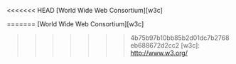 <<<<<<< HEAD
[World Wide Web Consortium][w3c]

=======
[World Wide Web Consortium][w3c]

>>>>>>> 4b75b97b10bb85b2d01dc7b2768eb688672d2cc2
[w3c]: <http://www.w3.org/>
